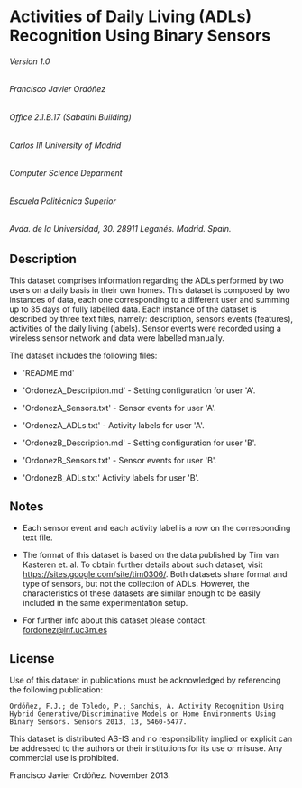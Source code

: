 # Activities of Daily Living (ADLs) Recognition Using Binary Sensors
###### Version 1.0
###### Francisco Javier Ordóñez
###### Office 2.1.B.17 (Sabatini Building)
###### Carlos III University of Madrid
###### Computer Science Deparment
###### Escuela Politécnica Superior
###### Avda. de la Universidad, 30. 28911 Leganés. Madrid.  Spain.

## Description

This dataset comprises information regarding the ADLs performed by two users on a daily basis in their
own homes. This dataset is composed by two instances of data, each one corresponding to a different
user and summing up to 35 days of fully labelled data. Each instance of the dataset is described by
three text files, namely: description, sensors events (features), activities of the daily living (labels).
Sensor events were recorded using a wireless sensor network and data were labelled manually.

The dataset includes the following files:

- 'README.md'

- 'OrdonezA_Description.md' - Setting configuration for user 'A'.

- 'OrdonezA_Sensors.txt' - Sensor events for user 'A'.

- 'OrdonezA_ADLs.txt' - Activity labels for user 'A'.

- 'OrdonezB_Description.md' - Setting configuration for user 'B'.

- 'OrdonezB_Sensors.txt' - Sensor events for user 'B'.

- 'OrdonezB_ADLs.txt' Activity labels for user 'B'.

## Notes

- Each sensor event and each activity label is a row on the corresponding text file.

- The format of this dataset is based on the data published by Tim van Kasteren et. al. To obtain further details about such dataset, visit https://sites.google.com/site/tim0306/.
  Both datasets share format and type of sensors, but not the collection of ADLs. However, the characteristics of these datasets are similar enough to be easily included in the same experimentation setup.

- For further info about this dataset please contact: fordonez@inf.uc3m.es

## License
Use of this dataset in publications must be acknowledged by referencing the following publication:

	Ordóñez, F.J.; de Toledo, P.; Sanchis, A. Activity Recognition Using Hybrid Generative/Discriminative Models on Home Environments Using Binary Sensors. Sensors 2013, 13, 5460-5477.

This dataset is distributed AS-IS and no responsibility implied or explicit can be addressed to the authors or their institutions for its use or misuse. Any commercial use is prohibited.

Francisco Javier Ordóñez. November 2013.
